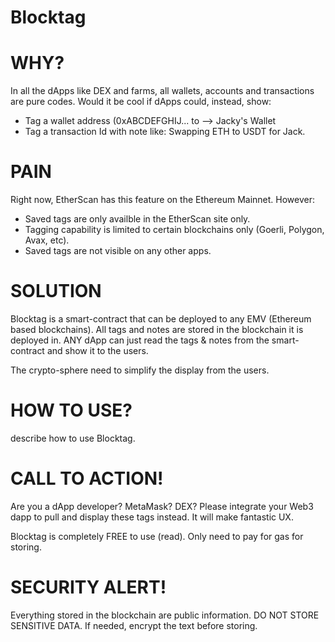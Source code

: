# Blocktag

# WHY?
In all the dApps like DEX and farms, all wallets, accounts and transactions are pure codes.
Would it be cool if dApps could, instead, show:
- Tag a wallet address (0xABCDEFGHIJ... to --> Jacky's Wallet
- Tag a transaction Id with note like: Swapping ETH to USDT for Jack.

# PAIN
Right now, EtherScan has this feature on the Ethereum Mainnet. However:
- Saved tags are only availble in the EtherScan site only.
- Tagging capability is limited to certain blockchains only (Goerli, Polygon, Avax, etc).
- Saved tags are not visible on any other apps.

# SOLUTION
Blocktag is a smart-contract that can be deployed to any EMV (Ethereum based blockchains).
All tags and notes are stored in the blockchain it is deployed in.
ANY dApp can just read the tags & notes from the smart-contract and show it to the users.

The crypto-sphere need to simplify the display from the users.


# HOW TO USE?
describe how to use Blocktag.


# CALL TO ACTION!
Are you a dApp developer?  MetaMask? DEX? Please integrate your Web3 dapp to pull and display these tags instead.
It will make fantastic UX.

Blocktag is completely FREE to use (read). Only need to pay for gas for storing. 


# SECURITY ALERT!
Everything stored in the blockchain are public information. DO NOT STORE SENSITIVE DATA.
If needed, encrypt the text before storing.
